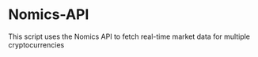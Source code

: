 # Nomics-API
This script uses the Nomics API to fetch real-time market data for multiple cryptocurrencies
